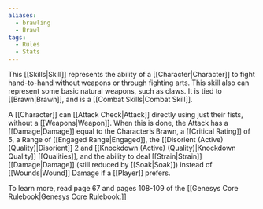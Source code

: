 ```yaml
---
aliases:
  - brawling
  - Brawl
tags:
  - Rules
  - Stats
---
```

This [[Skills|Skill]] represents the ability of a [[Character|Character]] to fight hand-to-hand without weapons or through fighting arts. This skill also can represent some basic natural weapons, such as claws. It is tied to [[Brawn|Brawn]], and is a [[Combat Skills|Combat Skill]].

A [[Character]] can [[Attack Check|Attack]] directly using just their fists, without a [[Weapons|Weapon]]. When this is done, the Attack has a [[Damage|Damage]] equal to the Character’s Brawn, a [[Critical Rating]] of 5, a Range of [[Engaged Range|Engaged]], the [[Disorient (Active) (Quality)|Disorient]] 2 and [[Knockdown (Active) (Quality)|Knockdown Quality]] [[Qualities]], and the ability to deal [[Strain|Strain]] [[Damage|Damage]] (still reduced by [[Soak|Soak]]) instead of [[Wounds|Wound]] Damage if a [[Player]] prefers.



To learn more, read page 67 and pages 108-109 of the [[Genesys Core Rulebook|Genesys Core Rulebook.]]
